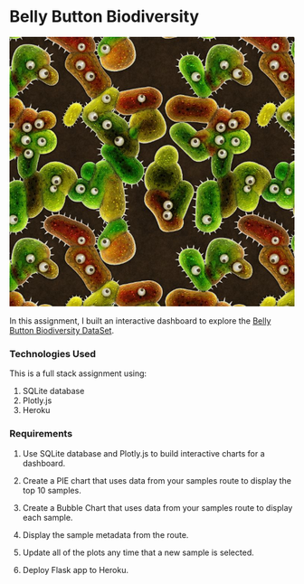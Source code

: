 # Belly Button Biodiversity

![](Belly_Button_Diversity/static/images/bacteria.jpg)

In this assignment, I built an interactive dashboard to explore the [Belly Button Biodiversity DataSet](http://robdunnlab.com/projects/belly-button-biodiversity/).

### Technologies Used

This is a full stack assignment using:

1. SQLite database
2. Plotly.js
3. Heroku

### Requirements

1. Use SQLite database and Plotly.js to build interactive charts for a dashboard.

2. Create a PIE chart that uses data from your samples route to display the top 10 samples.

3. Create a Bubble Chart that uses data from your samples route to display each sample.

4. Display the sample metadata from the route.

5. Update all of the plots any time that a new sample is selected.

6. Deploy Flask app to Heroku.

